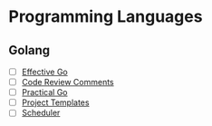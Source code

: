 # Programming Languages

## Golang

- [ ] [Effective Go](https://golang.org/doc/effective_go.html)
- [ ] [Code Review Comments](https://github.com/golang/go/wiki/CodeReviewComments)
- [ ] [Practical Go](https://dave.cheney.net/practical-go/presentations/qcon-china.html)
- [ ] [Project Templates](https://github.com/golang-standards/project-layout)
- [ ] [Scheduler](https://rakyll.org/scheduler/)